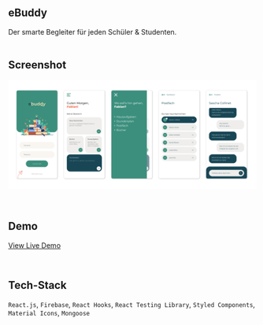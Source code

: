 ## eBuddy

Der smarte Begleiter für jeden Schüler & Studenten.
<br/><br/>

## Screenshot

![eBuddy App](./ebuddy-3.jpg)

<br/>

## Demo

[View Live Demo](https://capstone-project-nine-chi.vercel.app/)

<br/>

## Tech-Stack

`React.js`,
`Firebase`,
`React Hooks`,
`React Testing Library`,
`Styled Components`,
`Material Icons`,
`Mongoose`
